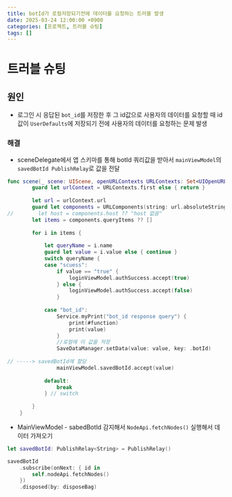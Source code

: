 ```yaml
---
title: botId가 로컬저장되기전에 데이터를 요청하는 트러블 발생
date: 2025-03-24 12:00:00 +0900
categories: [프로젝트, 트러블 슈팅]
tags: []
---
```


# 트러블 슈팅

## 원인

- 로그인 시 응답된 `bot_id`를 저장한 후 그 id값으로 사용자의 데이터를 요청할 때 id값이 `UserDefaults`에 저장되기 전에 사용자의 데이터를 요청하는 문제 발생

### 해결

- sceneDelegate에서 앱 스키마를 통해 botId 쿼리값을 받아서 `mainViewModel`의 `savedBotId PublishRelay`로 값을 전달

```swift
func scene(_ scene: UIScene, openURLContexts URLContexts: Set<UIOpenURLContext>) {
        guard let urlContext = URLContexts.first else { return }
        
        let url = urlContext.url
        guard let components = URLComponents(string: url.absoluteString) else { return }
//        let host = components.host ?? "host 없음"
        let items = components.queryItems ?? []
        
        for i in items {
            
            let queryName = i.name
            guard let value = i.value else { continue }
            switch queryName {
            case "scuess":
                if value == "true" {
                    loginViewModel.authSuccess.accept(true)
                } else {
                    loginViewModel.authSuccess.accept(false)
                }
                
            case "bot_id":
                Service.myPrint("bot_id response query") {
                    print(#function)
                    print(value)
                }
                //로컬에 이 값을 저장
                SaveDataManager.setData(value: value, key: .botId)
                
// -----> savedBotId에 할당
                mainViewModel.savedBotId.accept(value)
                
            default:
                break
            } // switch
            
        }
    }
```

- MainViewModel - sabedBotId 감지해서 `NodeApi.fetchNodes()` 실행해서 데이터 가져오기

```swift
let savedBotId: PublishRelay<String> = PublishRelay()

savedBotId
    .subscribe(onNext: { id in
        self.nodeApi.fetchNodes()
    })
    .disposed(by: disposeBag)
```

